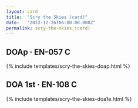 ```yaml
---
layout: card
title:  "Scry the Skies (card)"
date:   "2022-12-26T06:00:00.000Z"
permalink: scry-the-skies_(card)
---
```


## DOAp &middot; EN-057 C

{% include templates/scry-the-skies-doap.html %}


## DOA 1st &middot; EN-108 C

{% include templates/scry-the-skies-doa1e.html %}
